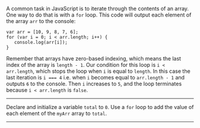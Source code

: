 <div class="challenge-instructions basic-javascript"><div><section id="description">
<p>A common task in JavaScript is to iterate through the contents of an array. One way to do that is with a <code>for</code> loop. This code will output each element of the array <code>arr</code> to the console:</p>
<pre class="language-js"><code class="language-js"><span class="token keyword">var</span> arr <span class="token operator">=</span> <span class="token punctuation">[</span><span class="token number">10</span><span class="token punctuation">,</span> <span class="token number">9</span><span class="token punctuation">,</span> <span class="token number">8</span><span class="token punctuation">,</span> <span class="token number">7</span><span class="token punctuation">,</span> <span class="token number">6</span><span class="token punctuation">]</span><span class="token punctuation">;</span>
<span class="token keyword">for</span> <span class="token punctuation">(</span><span class="token keyword">var</span> i <span class="token operator">=</span> <span class="token number">0</span><span class="token punctuation">;</span> i <span class="token operator">&lt;</span> arr<span class="token punctuation">.</span>length<span class="token punctuation">;</span> i<span class="token operator">++</span><span class="token punctuation">)</span> <span class="token punctuation">{</span>
   console<span class="token punctuation">.</span><span class="token function">log</span><span class="token punctuation">(</span>arr<span class="token punctuation">[</span>i<span class="token punctuation">]</span><span class="token punctuation">)</span><span class="token punctuation">;</span>
<span class="token punctuation">}</span>
</code></pre>
<p>Remember that arrays have zero-based indexing, which means the last index of the array is <code>length - 1</code>. Our condition for this loop is <code>i &lt; arr.length</code>, which stops the loop when <code>i</code> is equal to <code>length</code>. In this case the last iteration is <code>i === 4</code> i.e. when <code>i</code> becomes equal to <code>arr.length - 1</code> and outputs <code>6</code> to the console. Then <code>i</code> increases to <code>5</code>, and the loop terminates because <code>i &lt; arr.length</code> is <code>false</code>.</p>
</section></div><hr/><div><section id="instructions">
<p>Declare and initialize a variable <code>total</code> to <code>0</code>. Use a <code>for</code> loop to add the value of each element of the <code>myArr</code> array to <code>total</code>.</p>
</section></div><hr/></div>